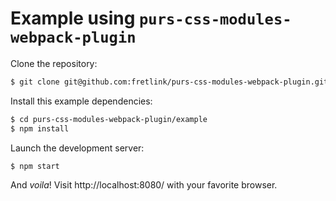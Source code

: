 # Example using `purs-css-modules-webpack-plugin`

Clone the repository:

```bash
$ git clone git@github.com:fretlink/purs-css-modules-webpack-plugin.git
```

Install this example dependencies:

```bash
$ cd purs-css-modules-webpack-plugin/example
$ npm install
```

Launch the development server:

```bash
$ npm start
```

And _voila_! Visit http://localhost:8080/ with your favorite browser.
